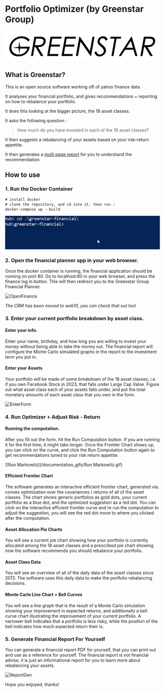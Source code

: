 # Portfolio Optimizer (by Greenstar Group)

![GreenstarBanner](/static/img/GreenstarBanner.png)



## What is Greenstar?

This is an open source software working off of yahoo finance data. 

It analyses your financial portfolio, and gives recommendations + reporting on how to rebalance your portfolio.

It does this looking at the bigger picture, the 18 asset classes.

It asks the following question :

> How much do you have invested in each of the 18 asset classes?

It then suggests a rebalancing of your assets based on your risk-return appetite.

It then generates a <a href="/pdfs/examples/John Doe Report.pdf">multi page report</a> for you to understand the recommendation.



## How to use



### 1. Run the Docker Container

```shell
# install docker
# clone the repository, and cd into it. then run :
docker-compose up --build
```

![docker-compose](/documentation_gifs/docker-compose.gif)



### 2. Open the financial planner app in your web browser.

Once the docker container is running, the financial application should be running on port 80. Go to localhost:80 in your web browser, and press the finance log in button. This will then redirect you to the Greenstar Group Financial Planner.

![OpenFinance](/documentation_gifs/OpenFinance.gif)

*The CRM has been moved to web10, you can check that out too!*



### 3. Enter your current portfolio breakdown by asset class.

#### Enter your info.

Enter your name, birthday, and how long you are willing to invest your money without being able to take the money out. The financial report will configure the Monte Carlo simulated graphs in the report to the investment term you put in.

#### Enter your Assets

Your portfolio will be made of some breakdown of the 18 asset classes, i.e. if you own Facebook Stock in 2023, that falls under Large Cap Value. Figure out what asset class each of your assets falls under, and put the total monetary amounts of each asset class that you own in the form.

![EnterForm](/documentation_gifs/EnterForm.gif)



### 4. Run Optimizer + Adjust Risk - Return

#### Running the computation.

After you fill out the form, hit the Run Computation button. If you are running it for the first time, it might take longer. Once the Frontier Chart shows up, you can click on the curve, and click the Run Computation button again to get recommendations tuned to your risk return appetite.

![Run Markowitz](/documentation_gifs/Run Markowitz.gif)

#### Efficient Frontier Chart

The software generates an interactive efficient frontier chart, generated via. convex optimization over the covariances / returns of all of the asset classes. The chart shows generic portfolios as gold dots, your current portfolio as a blue dot, and the optimized suggestion as a red dot. You can click on the interactive efficient frontier curve and re run the computation to adjust the suggestion, you will see the red dot move to where you clicked after the computation.

#### Asset Allocation Pie Charts 

You will see a current pie chart showing how your portfolio is currently allocated among the 18 asset classes and a prescribed pie chart showing how the software recommends you should rebalance your portfolio. 

#### Asset Class Data

You will see an overview of all of the daily data of the asset classes since 2013. The software uses this daily data to make the portfolio rebalancing decisions.

#### Monte Carlo Line Chart + Bell Curves

You will see a line graph that is the result of a Monte Carlo simulation showing your improvement in expected returns, and additionally a bell curve chart illustrating the improvement of your current portfolio. A narrower bell indicates that a portfolio is less risky, while the position of the bell indicates how much expected return their is.



### 5. Generate Financial Report For Yourself

You can generate a financial report PDF for yourself, that you can print out and use as a reference for yourself. The financial report is not financial advise, it is just an informational report for you to learn more about rebalancing your assets.

![ReportGen](/documentation_gifs/ReportGen.gif)



Hope you enjoyed, thanks!

